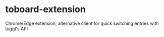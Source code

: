 # toboard-extension
Chrome/Edge extension, alternative client for quick switching entries with toggl's API
